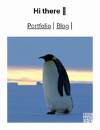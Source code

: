 <h3 align="center">Hi there 👋</h3>
<p align="center">
  <a href="https://www.lorenzweiss.de/">Portfolio</a> |
  <a href="https://www.lorenzweiss.de/blog">Blog</a> |
  <br />
  <br />
  <img height="200px" src="https://github.com/loweisz/loweisz/blob/master/penguin.gif" />
</p>
<!--
**loweisz/loweisz** is a ✨ _special_ ✨ repository because its `README.md` (this file) appears on your GitHub profile.

Here are some ideas to get you started:

- 🔭 I’m currently working on ...
- 🌱 I’m currently learning ...
- 👯 I’m looking to collaborate on ...
- 🤔 I’m looking for help with ...
- 💬 Ask me about ...
- 📫 How to reach me: ...
- 😄 Pronouns: ...
- ⚡ Fun fact: ...
-->
